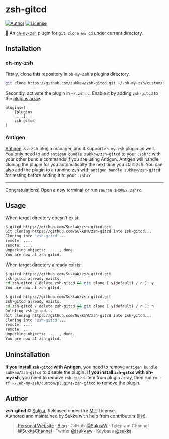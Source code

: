 # zsh-gitcd

[![Author](https://img.shields.io/badge/Author-Sukka-b68469.svg?style=flat-square)](https://skk.moe)
[![License](https://img.shields.io/github/license/sukkaw/zsh-gitcd.svg?style=flat-square)](./LICENSE)

:nut_and_bolt: An [`oh-my-zsh`](https://ohmyz.sh/) plugin for `git clone && cd` under current directory.

## Installation

### oh-my-zsh

Firstly, clone this repository in `oh-my-zsh`'s plugins directory.

```bash
git clone https://github.com/sukkaw/zsh-gitcd.git ~/.oh-my-zsh/custom/plugins/zsh-gitcd
```

Secondly, activate the plugin in `~/.zshrc`. Enable it by adding `zsh-gitcd` to the [plugins array](https://github.com/robbyrussell/oh-my-zsh/blob/master/templates/zshrc.zsh-template#L66).

```
plugins=(
    [plugins
     ...]
    zsh-gitcd
)
```

### Antigen

[Antigen](https://github.com/zsh-users/antigen) is a zsh plugin manager, and it support `oh-my-zsh` plugin as well. You only need to add `antigen bundle sukkaw/zsh-gitcd` to your `.zshrc` with your other bundle commands if you are using Antigen. Antigen will handle cloning the plugin for you automatically the next time you start zsh. You can also add the plugin to a running zsh with `antigen bundle sukkaw/zsh-gitcd` for testing before adding it to your `.zshrc`.

----

Congratulations! Open a new terminal or run `source $HOME/.zshrc`.

## Usage

When target directory doesn't exist:

```bash
$ gitcd https://github.com/SukkaW/zsh-gitcd.git
Git cloning https://github.com/SukkaW/zsh-gitcd into zsh-gitcd...
Cloning into 'zsh-gitcd'...
remote: ....
remote: ....
Unpacking objects: .... , done.
You are now at zsh-gitcd.
```

When target directory already exists:

```bash
$ gitcd https://github.com/SukkaW/zsh-gitcd.git
zsh-gitcd already exists.
cd zsh-gitcd / delete zsh-gitcd && git clone [ y(default) / n ]: y
You are now at zsh-gitcd.

$ gitcd https://github.com/SukkaW/zsh-gitcd.git
zsh-gitcd already exists.
cd zsh-gitcd / delete zsh-gitcd && git clone [ y(default) / n ]: n
Deleting zsh-gitcd...
Git cloning https://github.com/SukkaW/zsh-gitcd into zsh-gitcd...
Cloning into 'zsh-gitcd'...
remote: ....
remote: ....
Unpacking objects: .... , done.
You are now at zsh-gitcd.
```

## Uninstallation

**If you install `zsh-gitcd` with Antigen**, you need to remove `antigen bundle sukkaw/zsh-gitcd` to disable the plugin.
**If you install `zsh-gitcd` with oh-myzsh**, you need to remove `zsh-gitcd` item from plugin array, then run `rm -rf ~/.oh-my-zsh/custom/plugins/zsh-gitcd` to remove the plugin.

## Author

**zsh-gitcd** © [Sukka](https://github.com/SukkaW), Released under the [MIT](https://github.com/SukkaW/zsh-gitcd/blob/master/LICENSE) License.<br>
Authored and maintained by Sukka with help from contributors ([list](https://github.com/SukkaW/zsh-gitcd/graphs/contributors)).

> [Personal Website](https://skk.moe) · [Blog](https://blog.skk.moe) · GitHub [@SukkaW](https://github.com/SukkaW) · Telegram Channel [@SukkaChannel](https://t.me/SukkaChannel) · Twitter [@isukkaw](https://twitter.com/isukkaw) · Keybase [@sukka](https://keybase.io/sukka)
